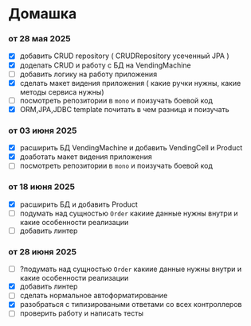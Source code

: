 # Домашка

### от 28 мая 2025

- [X] добавить CRUD repository ( CRUDRepository усеченный JPA )
- [X] доделать CRUD и работу с БД на VendingMachine
- [ ] добавить логику на работу приложения
- [X] сделать макет видения приложения ( какие ручки нужны, какие методы сервиса нужны)
- [ ] посмотреть репозитории в `mono` и поизучать боевой код
- [X] ORM,JPA,JDBC template почитать в чем разница и поизучать

### от 03 июня 2025

- [X] расширить БД VendingMachine и добавить VendingCell и Product
- [X] доаботать макет видения приложения
- [ ] посмотреть репозитории в `mono` и поизучать боевой код

### от 18 июня 2025

- [X] расширить БД и добавить Product
- [ ] подумать над сущностью `Order` какиие данные нужны внутри и какие особенности реализации
- [ ] добавить линтер

### от 28 июня 2025

- [ ] ?подумать над сущностью `Order` какиие данные нужны внутри и какие особенности реализации
- [X] добавить линтер
- [ ] сделать нормальное автоформатирование
- [X] разобраться с типизироваными ответами со всех контроллеров
- [ ] проверить работу и написать тесты
